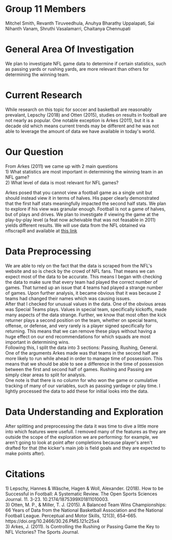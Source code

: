 <h1>Group 11 Members</h1>
Mitchel Smith, Revanth Tiruveedhula, Anuhya Bharathy Uppalapati, Sai Nihanth Vanam, Shruthi Vasalamarri, Chaitanya Chennupati

<h1>General Area Of Investigation</h1>
We plan to investigate NFL game data to determine if certain statistics, such as passing yards or rushing yards, are more relevant than others for determining the winning team.

<h1>Current Research</h1>
While research on this topic for soccer and basketball are reasonably prevalant, Lepschy (2018) and Otten (2015), studies on results in football are not nearly as popular.
One notable exception is Arkes (2011), but it is a decade old which means current trends may be different and 
he was not able to leverage the amount of data we have available in today's world. 

<h1>Our Question</h1>
From Arkes (2011) we came up with 2 main questions</br>
1) What statistics are most important in determining the winning team in an NFL game?</br>
2) What level of data is most relevant for NFL games?

Arkes posed that you cannot view a football game as a single unit but should instead view it in terms of halves. His paper clearly demonstrated that the first half stats meaningfully
impacted the second half stats. We plan to explore if his view was granular enough. Football is not a game of halves, but of plays and drives. We plan to investigate if 
viewing the game at the play-by-play level (a feat now acheivable that was not feasable in 2011) yields different results. We will use data from the NFL obtained via nflscrapR
and available at [this link](https://www.kaggle.com/maxhorowitz/nflplaybyplay2009to2016)

<h1>Data Preprocessing</h1>
We are able to rely on the fact that the data is scraped from the NFL's website and so is check by the crowd of NFL fans. That means we can expect most of the data to be accurate. 
This means I began with checking the data to make sure that every team had played the correct number of games. That turned up an issue that 4 teams had played a strange number of games. 
Upon further analysis, it became obvious that it was because 2 teams had changed their names which was causing issues.</br>
After that I checked for unusual values in the data. One of the 
obvious areas was Special Teams plays. Values in special team, specifically kickoffs, made many aspects of the data strange. Further, we know that most often the kick returner plays a 
second position on the team, whether on special teams, offense, or defense, and very rarely is a player signed specifically for returning. This means that we can remove these plays without
having a huge effect on our end recommendations for which squads are most important in determining wins. </br>
Following this, I split the data into 3 sections: Passing, Rushing, General. One of the arguments Arkes made was that teams in the second half are more likely to run while ahead in order to 
manage time of possession. This means that we should be able to see a difference in the time of possession between the first and second half of games. Rushing and Passing are simply clear areas to split for 
analysis. </br>
One note is that there is no column for who won the game or cumulative tracking of many of our variables, such as passing yardage or play time. I lightly processed the data to add these for initial
looks into the data. 

<h1>Data Understanding and Exploration</h1>
After splitting and preprocessing the data it was time to dive a little more into which features were usefull. I removed many of the features as they are outside the scope of the exploration we are
performing: for example, we aren't going to look at point after completions because player's aren't drafted for that (the kicker's main job is field goals and they are expected to make points after). </br>


<h1>Citations</h1>
1) Lepschy, Hannes & Wäsche, Hagen & Woll, Alexander. (2018). How to be Successful in Football: A Systematic Review. 
  The Open Sports Sciences Journal. 11. 3-23. 10.2174/1875399X01811010003. </br>
3) Otten, M. P., & Miller, T. J. (2015). A Balanced Team Wins Championships: 66 Years of Data from the National Basketball Association and the National Football League. 
 Perceptual and Motor Skills, 121(3), 654–665. https://doi.org/10.2466/30.26.PMS.121c25x4</br>
3) Arkes, J. (2011). Is Controlling the Rushing or Passing Game the Key to NFL Victories? The Sports Journal. 
